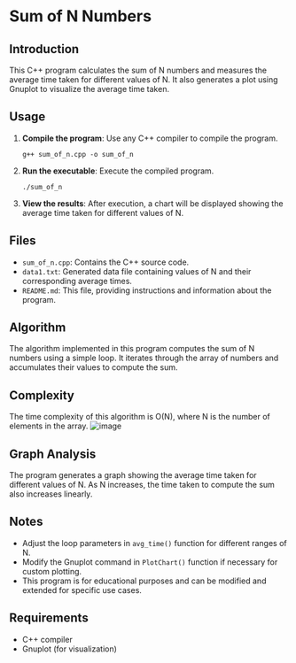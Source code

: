 # Sum of N Numbers

## Introduction
This C++ program calculates the sum of N numbers and measures the average time taken for different values of N. It also generates a plot using Gnuplot to visualize the average time taken.

## Usage
1. **Compile the program**: Use any C++ compiler to compile the program.
    ```
    g++ sum_of_n.cpp -o sum_of_n
    ```

2. **Run the executable**: Execute the compiled program.
    ```
    ./sum_of_n
    ```

3. **View the results**: After execution, a chart will be displayed showing the average time taken for different values of N.

## Files
- `sum_of_n.cpp`: Contains the C++ source code.
- `data1.txt`: Generated data file containing values of N and their corresponding average times.
- `README.md`: This file, providing instructions and information about the program.

## Algorithm
The algorithm implemented in this program computes the sum of N numbers using a simple loop. It iterates through the array of numbers and accumulates their values to compute the sum.

## Complexity
The time complexity of this algorithm is O(N), where N is the number of elements in the array.
![image](https://github.com/ayushMishra464/Design-and-Analysis-of-Algorithms/assets/158063230/c72a770d-0520-4aac-917e-0eec72bd10d2)


## Graph Analysis
The program generates a graph showing the average time taken for different values of N. As N increases, the time taken to compute the sum also increases linearly.

## Notes
- Adjust the loop parameters in `avg_time()` function for different ranges of N.
- Modify the Gnuplot command in `PlotChart()` function if necessary for custom plotting.
- This program is for educational purposes and can be modified and extended for specific use cases.

## Requirements
- C++ compiler
- Gnuplot (for visualization)


